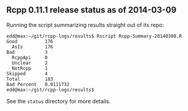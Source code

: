 
Rcpp 0.11.1 release status as of 2014-03-09
-------------------------------------------

Running the script summarizing results straight out of its repo:

    edd@max:~/git/rcpp-logs/results$ Rscript Rcpp-Summary-20140308.R
    Good          176 
      AsIs        176 
    Bad           3 
      RcppApi     0 
      Unclear     2 
      NotRcpp     1 
    Skipped       4 
    Total         183 
    Bad Percent   0.0111732 
    edd@max:~/git/rcpp-logs/results$ 

See the `status` directory for more details.
